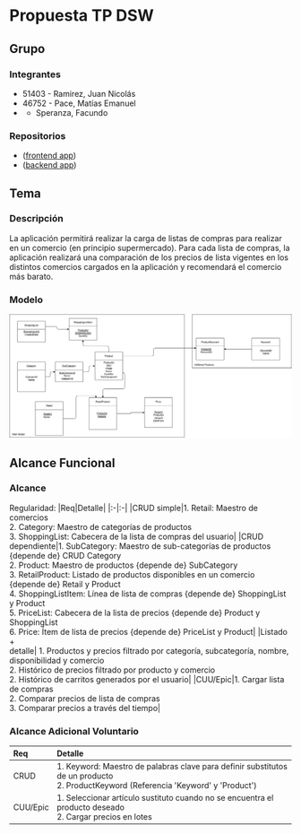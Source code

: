 # Propuesta TP DSW

## Grupo
### Integrantes
* 51403 - Ramirez, Juan Nicolás
* 46752 - Pace, Matías Emanuel
* - Speranza, Facundo

### Repositorios
* ([frontend app](https://github.com/pacematiase/frontend-retail-prices-comparer))
* ([backend app](https://github.com/pacematiase/backend-retail-prices-comparer))

## Tema
### Descripción
La aplicación permitirá realizar la carga de listas de compras para realizar en un comercio (en principio supermercado). Para cada lista de compras, la aplicación realizará una comparación de los precios de lista vigentes en los distintos comercios cargados en la aplicación y recomendará el comercio más barato.

### Modelo
![ModeloDeDominio.png](https://github.com/pacematiase/tp/blob/main/ModeoDeDominio.png)

## Alcance Funcional 

### Alcance

Regularidad:
|Req|Detalle|
|:-|:-|
|CRUD simple|1. Retail: Maestro de comercios<br>2. Category: Maestro de categorías de productos<br>3. ShoppingList: Cabecera de la lista de compras del usuario|
|CRUD dependiente|1. SubCategory: Maestro de sub-categorías de productos {depende de} CRUD Category<br>2. Product: Maestro de productos {depende de} SubCategory<br>3. RetailProduct: Listado de productos disponibles en un comercio {depende de} Retail y Product<br>4. ShoppingListItem: Línea de lista de compras {depende de} ShoppingList y Product<br>5. PriceList: Cabecera de la lista de precios {depende de} Product y ShoppingList<br>6. Price: Ítem de lista de precios {depende de} PriceList y Product|
|Listado<br>+<br>detalle| 1. Productos y precios filtrado por categoría, subcategoría, nombre, disponibilidad y comercio<br> 2. Histórico de precios filtrado por producto y comercio<br> 2. Histórico de carritos generados por el usuario|
|CUU/Epic|1. Cargar lista de compras<br>2. Comparar precios de lista de compras<br>3. Comparar precios a través del tiempo|

### Alcance Adicional Voluntario

|Req|Detalle|
|:-|:-|
|CRUD |1. Keyword: Maestro de palabras clave para definir substitutos de un producto<br>2. ProductKeyword (Referencia 'Keyword' y 'Product')|
|CUU/Epic|1. Seleccionar artículo sustituto cuando no se encuentra el producto deseado <br>2. Cargar precios en lotes|
